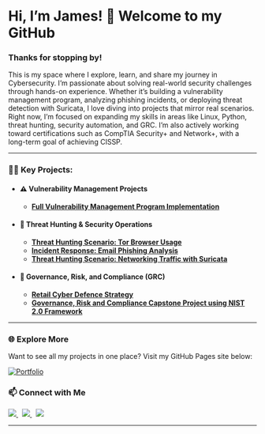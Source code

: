 # Hi, I’m James! 👋 Welcome to my GitHub

### Thanks for stopping by!

This is my space where I explore, learn, and share my journey in Cybersecurity. I’m passionate about solving real-world security challenges through hands-on experience. Whether it’s building a vulnerability management program, analyzing phishing incidents, or deploying threat detection with Suricata, I love diving into projects that mirror real scenarios. Right now, I’m focused on expanding my skills in areas like Linux, Python, threat hunting, security automation, and GRC. I’m also actively working toward certifications such as CompTIA Security+ and Network+, with a long-term goal of achieving CISSP.

---

### 👨‍💻 Key Projects:

- #### ⚠️ Vulnerability Management Projects
  - **[Full Vulnerability Management Program Implementation](https://github.com/trevinoparker7/vulnerability-management-program)**  
  

- #### 🚨 Threat Hunting & Security Operations
  - **[Threat Hunting Scenario: Tor Browser Usage](https://github.com/JKopal101/threat-hunting-scenario-tor)**
  - **[Incident Response: Email Phishing Analysis](https://github.com/JKopal101/email-phishing-analysis)**
  - **[Threat Hunting Scenario: Networking Traffic with Suricata](https://github.com/JKopal101/network-traffic-with-suricata)**
    


- #### 📜 Governance, Risk, and Compliance (GRC)
  -  **[Retail Cyber Defence Strategy](https://github.com/JKopal101/Retail-Cyber-Defence-Strategy)**
  -  **[Governance, Risk and Compliance Capstone Project using NIST 2.0 Framework](https://github.com/JKopal101/Conducting-a-Security-Audit)**
          
---

### 🌐 Explore More

Want to see all my projects in one place? Visit my GitHub Pages site below:

[![Portfolio](https://img.shields.io/badge/-Portfolio-000?style=for-the-badge&logo=github&logoColor=white)](https://jkopal101.github.io)



### 📫 Connect with Me

<a href="https://www.linkedin.com/in/james-kopal/">
  <img src="https://img.shields.io/badge/-LinkedIn-0072b1?&style=for-the-badge&logo=linkedin&logoColor=white" />
</a>
&nbsp;
<a href="https://x.com/j_kopal">
  <img src="https://img.shields.io/badge/-Twitter-1DA1F2?&style=for-the-badge&logo=twitter&logoColor=white" />
</a>
&nbsp;
<a href="mailto:jkopal101@gmail.com">
  <img src="https://img.shields.io/badge/-Gmail-D14836?&style=for-the-badge&logo=gmail&logoColor=white" />
</a>

---


